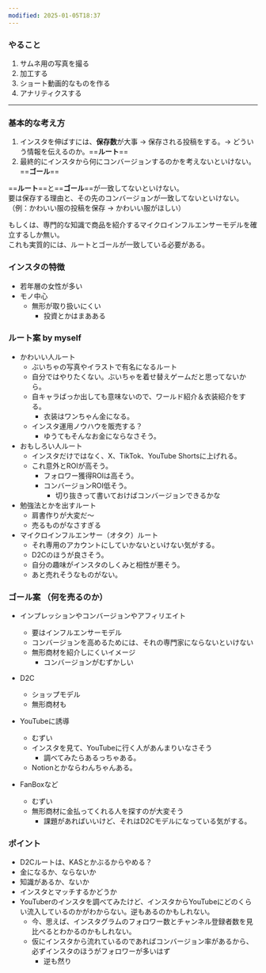 ```yaml
---
modified: 2025-01-05T18:37
---
```

  

### やること

1. サムネ用の写真を撮る
2. 加工する
3. ショート動画的なものを作る
4. アナリティクスする

  

  

---

### 基本的な考え方

1. インスタを伸ばすには、**保存数**が大事 → 保存される投稿をする。→ どういう情報を伝えるのか。==**ルート**==
2. 最終的にインスタから何にコンバージョンするのかを考えないといけない。==**ゴール**==

  

==**ルート**==と==**ゴール**==が一致してないといけない。  
要は保存する理由と、その先のコンバージョンが一致してないといけない。  
（例：かわいい服の投稿を保存 → かわいい服がほしい）  

もしくは、専門的な知識で商品を紹介するマイクロインフルエンサーモデルを確立するしか無い。  
これも実質的には、ルートとゴールが一致している必要がある。  

  

### インスタの特徴

- 若年層の女性が多い
- モノ中心
    - 無形が取り扱いにくい
        - 投資とかはまあある

  

### ルート案 by myself

- かわいい人ルート
    - ぶいちゃの写真やイラストで有名になるルート
    - 自分ではやりたくない。ぶいちゃを着せ替えゲームだと思ってないから。
    - 自キャラばっか出しても意味ないので、ワールド紹介＆衣装紹介をする。
        - 衣装はワンちゃん金になる。
    - インスタ運用ノウハウを販売する？
        - ゆうてもそんなお金にならなさそう。
- おもしろい人ルート
    - インスタだけではなく、X、TikTok、YouTube Shortsに上げれる。
    - これ意外とROIが高そう。
        - フォロワー獲得ROIは高そう。
        - コンバージョンROI低そう。
            - 切り抜きって書いておけばコンバージョンできるかな
- 勉強法とかを出すルート
    - 肩書作りが大変だ～
    - 売るものがなさすぎる
- マイクロインフルエンサー（オタク）ルート
    - それ専用のアカウントにしていかないといけない気がする。
    - D2Cのほうが良さそう。
    - 自分の趣味がインスタのしくみと相性が悪そう。
    - あと売れそうなものがない。

  

### ゴール案 （何を売るのか）

- インプレッションやコンバージョンやアフィリエイト
    - 要はインフルエンサーモデル
    - コンバージョンを高めるためには、それの専門家にならないといけない
    - 無形商材を紹介しにくいイメージ
        - コンバージョンがむずかしい
- D2C
    - ショップモデル
    - 無形商材も
    
- YouTubeに誘導
    - むずい
    - インスタを見て、YouTubeに行く人があんまりいなさそう
        - 調べてみたらあるっちゃある。
    - Notionとかならわんちゃんある。
- FanBoxなど
    - むずい
    - 無形商材に金払ってくれる人を探すのが大変そう
        - 課題があればいいけど、それはD2Cモデルになっている気がする。

  

### ポイント

- D2Cルートは、KASとかぶるからやめる？
- 金になるか、ならないか
- 知識があるか、ないか
- インスタとマッチするかどうか
- YouTuberのインスタを調べてみたけど、インスタからYouTubeにどのくらい流入しているのかがわからない。逆もあるのかもしれない。
    - 今、思えば、インスタグラムのフォロワー数とチャンネル登録者数を見比べるとわかるのかもしれない。
    - 仮にインスタから流れているのであればコンバージョン率があるから、必ずインスタのほうがフォロワーが多いはず
        - 逆も然り